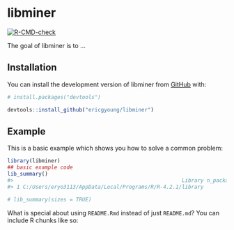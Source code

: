 
<!-- README.md is generated from README.Rmd. Please edit that file -->

# libminer

<!-- badges: start -->

[![R-CMD-check](https://github.com/ericgyoung/libminer/actions/workflows/R-CMD-check.yaml/badge.svg)](https://github.com/ericgyoung/libminer/actions/workflows/R-CMD-check.yaml)
<!-- badges: end -->

The goal of libminer is to …

## Installation

You can install the development version of libminer from
[GitHub](https://github.com/) with:

``` r
# install.packages("devtools")

devtools::install_github("ericgyoung/libminer")
```

## Example

This is a basic example which shows you how to solve a common problem:

``` r
library(libminer)
## basic example code
lib_summary()
#>                                                      Library n_packages
#> 1 C:/Users/eryo3113/AppData/Local/Programs/R/R-4.2.1/library        462

# lib_summary(sizes = TRUE)
```

What is special about using `README.Rmd` instead of just `README.md`?
You can include R chunks like so:

